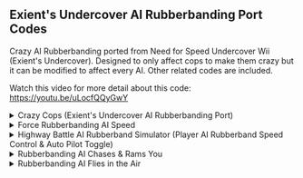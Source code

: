 ## Exient's Undercover AI Rubberbanding Port Codes

Crazy AI Rubberbanding ported from Need for Speed Undercover Wii (Exient's Undercover). Designed to only affect cops to make them crazy but it can be modified to affect every AI.
Other related codes are included.

Watch this video for more detail about this code: https://youtu.be/uLocfQQyGwY

<details>
<summary>Crazy Cops (Exient's Undercover AI Rubberbanding Port)</summary>

Main rubberband code. If you want every AI to rubberband (racers and your player AI), change 408202F0 to 60000000

```powerpc
C2027418 00000061
3AE00000 819B0048
2C0C0000 408202F0
38600001 3D808005
618CB448 7D8903A6
4E800421 81830000
818C000C 7D8903A6
4E800421 81830000
818C0058 7D8903A6
4E800421 81830000
818C0034 7D8903A6
4E800421 FFE00890
807B003C 38810140
81830000 818C003C
7D8903A6 4E800421
807B003C 81830000
818C0028 7D8903A6
4E800421 819B0040
8BAC00CF 2C1D0060
41810014 3BA000C0
9BAC00CF C0229CC4
D02C00A4 3AE00001
48000009 40D692B6
7D8802A6 C021000C
C00C0000 FC010040
40810010 FC01F840
40800008 FC20F890
C002A5B0 EC210032
D021000C C0E100C4
C10100C0 FC403818
C0C100C8 C0030004
FCA04018 C0630000
FC203018 EC820028
C0030008 ECA51828
EC610028 FC202018
FC402818 FC001818
D0210124 D0410120
D0010128 EC210072
EC2208BA EC20083A
3D808020 618C27D8
7D8903A6 4E800421
EC000028 FC010000
41820030 C0029C34
C0410120 EC600824
C0210124 C0010128
EC4200F2 EC2100F2
EC0000F2 D0410120
D0210124 D0010128
C0610144 C0A10124
FC001818 C0C10140
FC202818 C0810120
C0E10148 FC403018
ED21002A C1610128
FC002018 FC205818
FCC04818 ED40102A
FC003818 FC603018
FCE05018 ED01002A
FC001818 FC803818
FCA04018 EC200032
FC002018 FC402818
EC20083A FC001018
EC20083A D0810120
D0610124 D0410128
3D808020 618C27D8
7D8903A6 4E800421
EC000028 FC010000
41820030 C0029CC4
C0410120 EC600824
C0210124 C0010128
EC4200F2 EC2100F2
EC0000F2 D0410120
D0210124 D0010128
3D608055 807B003C
61643C90 81830000
818C0068 7D8903A6
4E800421 807B003C
61643C90 81830000
818C006C 7D8903A6
4E800421 38610098
38810120 38A00000
3D808033 618C7988
7D8903A6 4E800421
C8E10098 388100D8
C8C100A0 C8A100A8
C88100B0 C86100B8
C84100C0 C82100C8
C80100D0 D8E100D8
D8C100E0 D8A100E8
D88100F0 D86100F8
D8410100 D8210108
D8010110 807B003C
81830000 818C007C
7D8903A6 4E800421
807B0030 C002A900
EC2007F2 81830000
818C00B0 7D8903A6
4E800421 807B0034
60000000 00000000
C2027448 00000003
2C170000 4082000C
4E800421 48000008
38600001 00000000
```
</details>

<details>
<summary>Force Rubberbanding AI Speed</summary>

Forces Rubberbanding AI to always be at set speed rather than having speed based on player speed, it is currently set to be very fast (460kmh~). You can modify the speed by modifying the float on the first line (43000000)

```powerpc
04001894 43000000
C202741C 00000006
2C170000 41820020
807B0030 3D808000
C02C1894 81830000
818C00B0 7D8903A6
4E800421 807B0034
C021000C 00000000
```
</details>

<details>
<summary>Highway Battle AI Rubberband Simulator (Player AI Rubberband Speed Control & Auto Pilot Toggle)</summary>

This code allows your vehicle to "simulate" the Highway Battle AI Rubberband. Press 1, 2 and A to enable and disable auto pilot and rubberbanding for your car.
Hold D-Pad Up and D-Pad Down (for horizontal Wiimote. D-Pad Right and D-Pad Left for vertical Wiimote) to increase/decrease your rubberband speed. Press B to completely reset the speed back to zero

```powerpc
28626B32 F4FF0B00
C2027420 00000010
2C170000 41820070
3D608062 394BD928
7C1E5000 40820060
C03F0060 C002A900
A14B6B32 714B0400
4182000C EC210828
4800002C 714B0003
41820028 714B0002
4182000C EC21002A
48000014 EC421028
FC011040 4081000C
EC210028 D03F0060
807B0030 81830000
818C00B0 7D8903A6
4E800421 807B0034
81830000 00000000
0403AA3C 38600001
CC000000 00000000
04027420 81830000 
0403AA3C 88630298
E0000000 00000000
```
</details>

<details>
<summary>Rubberbanding AI Chases & Rams You</summary>

Rubberbanding AI will chase and ram you, very crazy and fun. Recommended to use with the "Force Rubberbanding AI Speed" code so the AIs are always moving at a constant speed, else, their speed will be based
on your speed and they won't move if you don't move

Also recommended to use with "Indestructive Cop Cars (No Damage)"

```powerpc
C2027404 00000006
2C170000 41820020
3C808062 C024D928
D02100C0 C024D92C
D02100C4 C024D930
D02100C8 388100C0
60000000 00000000
```
</details>

<details>
<summary>Rubberbanding AI Flies in the Air</summary>

Rubberbanding AI will be flying in the air rather than being on the ground. You can modify the height they fly at by modifying the float on the first line (420C0000)

```powerpc
04001898 420C0000
C2027404 00000005
2C170000 41820018
C02100C4 3D808000
C00C1898 EC21002A
D02100C4 388100C0
60000000 00000000
```
</details>
